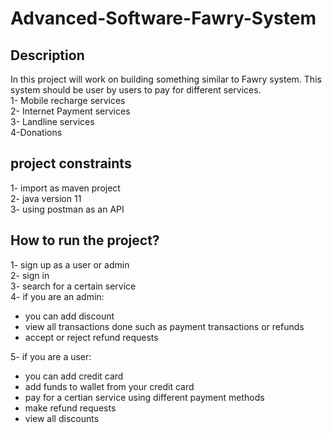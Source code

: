 # Advanced-Software-Fawry-System

## Description
In this project will work on building something similar to Fawry system. This system should 
be user by users to pay for different services. <br />
1- Mobile recharge services <br />
2- Internet Payment services <br />
3- Landline services <br />
4-Donations <br />

## project constraints <br />
1- import as maven project <br />
2- java version 11 <br />
3- using postman as an API <br />
 
## How to run the project? <br />
1- sign up as a user or admin <br />
2- sign in <br />
3- search for a certain service <br />
4- if you are an admin: <br />
- you can add discount 
- view all transactions done such as payment transactions or refunds  
- accept or reject refund requests  <br />

5- if you are a user: <br />
- you can add credit card 
- add funds to wallet from your credit card 
- pay for a certian service using different payment methods 
- make refund requests 
- view all discounts 
 
